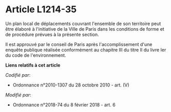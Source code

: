 # Article L1214-35

Un plan local de déplacements couvrant l'ensemble de son territoire peut être élaboré à l'initiative de la Ville de Paris
dans les conditions de forme et de procédure prévues à la présente section.

Il est approuvé par le conseil de Paris après l'accomplissement d'une enquête publique réalisée conformément au chapitre III
du titre II du livre Ier du code de l'environnement.

**Liens relatifs à cet article**

_Codifié par_:

  - Ordonnance n°2010-1307 du 28 octobre 2010 - art. (V)

_Modifié par_:

  - Ordonnance n°2018-74 du 8 février 2018 - art. 6
